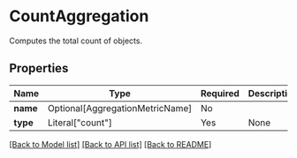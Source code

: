 # CountAggregation

Computes the total count of objects.

## Properties
| Name | Type | Required | Description |
| ------------ | ------------- | ------------- | ------------- |
**name** | Optional[AggregationMetricName] | No |  |
**type** | Literal["count"] | Yes | None |


[[Back to Model list]](../../../README.md#models-v2-link) [[Back to API list]](../../../README.md#apis-v2-link) [[Back to README]](../../../README.md)

